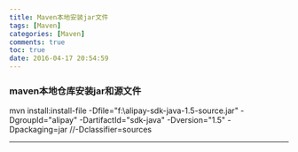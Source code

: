 ```yaml
---
title: Maven本地安装jar文件
tags: [Maven]
categories: [Maven]
comments: true
toc: true
date: 2016-04-17 20:54:59
---
```


###  maven本地仓库安装jar和源文件

mvn install:install-file -Dfile="f:\alipay-sdk-java-1.5-source.jar" -DgroupId="alipay" -DartifactId="sdk-java" -Dversion="1.5" -Dpackaging=jar  //-Dclassifier=sources

---


